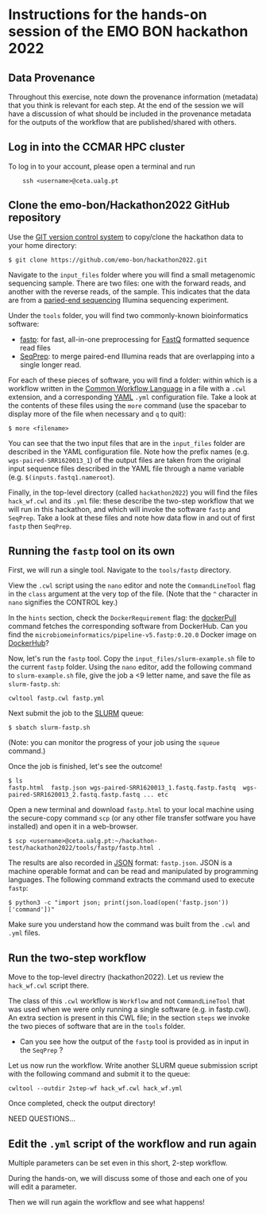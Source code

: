 # Instructions for the hands-on session of the EMO BON hackathon 2022


## Data Provenance

Throughout this exercise, note down the provenance information (metadata) that you think is relevant for each step. At the end of the session we will have a discussion of what should be included in the provenance metadata for the outputs of the workflow that are published/shared with others.

## Log in into the CCMAR HPC cluster

To log in to your account, please open a terminal and run 

```bash=
    ssh <username>@ceta.ualg.pt
```

## Clone the emo-bon/Hackathon2022 GitHub repository

Use the [GIT version control system](https://git-scm.com/) to copy/clone the hackathon data to your home directory:


    $ git clone https://github.com/emo-bon/hackathon2022.git

<!--- Once you have downloaded the repo, you may see what's there by moving into it and listing the files and folders. 

    cd hackathon2022
    ls
--->

Navigate to the `input_files` folder where you will find a small metagenomic sequencing sample. 
There are two files: one with the forward reads, and another with the reverse reads, of the sample. 
This indicates that the data are from a [paried-end sequencing](https://www.illumina.com/science/technology/next-generation-sequencing/plan-experiments/paired-end-vs-single-read.html) Illumina sequencing experiment.

Under the `tools` folder, you will find two commonly-known bioinformatics software:
- [fastp](https://github.com/OpenGene/fastp): for fast, all-in-one preprocessing for [FastQ](https://en.wikipedia.org/wiki/FASTQ_format) formatted sequence read files
- [SeqPrep](https://github.com/jstjohn/SeqPrep): to merge paired-end Illumina reads that are overlapping into a single longer read.

For each of these pieces of software, you will find a folder: within which is a workflow written in the [Common Workflow Language]( https://www.commonwl.org/) in a file with a `.cwl` extension, and a corresponding [YAML](https://en.wikipedia.org/wiki/YAML) `.yml` configuration file. Take a look at the contents of these files using the `more` command (use the spacebar to display more of the file when necessary and `q` to quit):

    $ more <filename>

You can see that the two input files that are in the `input_files` folder are described in the YAML configuration file. Note how the prefix names (e.g. `wgs-paired-SRR1620013_1`) of the output files are taken from the original input sequence files described in the YAML file through a name variable (e.g. `$(inputs.fastq1.nameroot`).

Finally, in the top-level directory (called `hackathon2022`) you will find the files `hack_wf.cwl` and its `.yml` file: these describe the two-step workflow that we will run in this hackathon, and which will invoke the software `fastp` and `SeqPrep`. Take a look at these files and note how data flow in and out of first `fastp` then `SeqPrep`.


## Running the `fastp` tool on its own 

First, we will run a single tool. Navigate to the `tools/fastp` directory.

View the `.cwl` script using the `nano` editor and note the `CommandLineTool` flag in the `class` argument at the very top of the file. (Note that the `^` character in `nano` signifies the CONTROL key.) 

In the `hints` section, check the `DockerRequirement` flag: the [dockerPull](https://docs.docker.com/engine/reference/commandline/pull/) command fetches the corresponding software from DockerHub. Can you find the `microbiomeinformatics/pipeline-v5.fastp:0.20.0` Docker image on [DockerHub](https://hub.docker.com)? 

Now, let's run the `fastp` tool. Copy the `input_files/slurm-example.sh` file to the current `fastp` folder. Using the `nano` editor, add the following command to `slurm-example.sh` file, give the job a <9 letter name, and save the file as `slurm-fastp.sh`: 

    cwltool fastp.cwl fastp.yml

Next submit the job to the [SLURM](https://slurm.schedmd.com/documentation.html) queue:

    $ sbatch slurm-fastp.sh
   
(Note: you can monitor the progress of your job using the `squeue` command.)

Once the job is finished, let's see the outcome! 

    $ ls 
    fastp.html  fastp.json wgs-paired-SRR1620013_1.fastq.fastp.fastq  wgs-paired-SRR1620013_2.fastq.fastp.fastq ... etc

Open a new terminal and download `fastp.html` to your local machine using the secure-copy command `scp` (or any other file transfer sotfware you have installed) and open it in a web-browser.

    $ scp <username>@ceta.ualg.pt:~/hackathon-test/hackathon2022/tools/fastp/fastp.html .


The results are also recorded in [JSON](https://www.json.org/json-en.html) format: `fastp.json`. JSON is a machine operable format and can be read and manipulated by programming languages. The following command extracts the command used to execute `fastp`:

    $ python3 -c "import json; print(json.load(open('fastp.json'))['command'])"
    
Make sure you understand how the command was built from the `.cwl` and `.yml` files.

## Run the two-step workflow 

Move to the top-level directry (hackathon2022). Let us review the `hack_wf.cwl` script there. 

The class of this `.cwl` workflow is `Workflow` and not `CommandLineTool` that was used when we were only running a single software (e.g. in fastp.cwl). An extra section is present in this CWL file; in the section `steps` we invoke the two pieces of software that are in the `tools` folder. 
   * Can you see how the output of the `fastp` tool is provided as in input in the `SeqPrep` ? 

Let us now run the workflow. Write another SLURM queue submission script with the following command and submit it to the queue: 

    cwltool --outdir 2step-wf hack_wf.cwl hack_wf.yml

Once completed, check the output directory!

NEED QUESTIONS...


## Edit the `.yml` script of the workflow and run again


Multiple parameters can be set even in this short, 2-step workflow. 

During the hands-on, we will discuss some of those and each one of you
will edit a parameter. 

Then we will run again the workflow and see what happens! 



